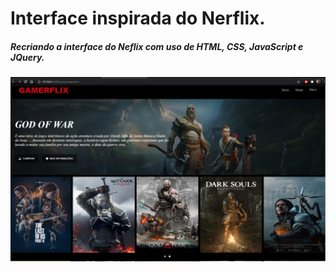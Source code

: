 # Interface inspirada do Nerflix.

##### Recriando a interface do Neflix com uso de HTML, CSS, JavaScript e JQuery. 

![Netflix](gamerfilximg.png)